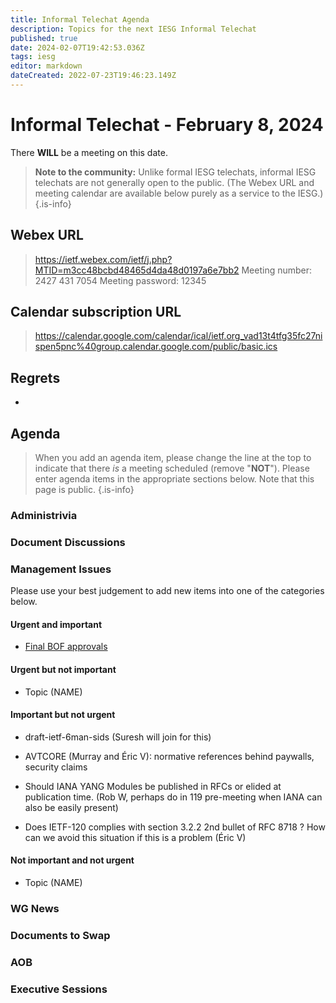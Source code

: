 ```yaml
---
title: Informal Telechat Agenda
description: Topics for the next IESG Informal Telechat
published: true
date: 2024-02-07T19:42:53.036Z
tags: iesg
editor: markdown
dateCreated: 2022-07-23T19:46:23.149Z
---
```


# Informal Telechat - February 8, 2024 

 There **WILL** be a meeting on this date.

> **Note to the community:** Unlike formal IESG telechats, informal IESG telechats are not generally open to the public. (The Webex URL and meeting calendar are available below purely as a service to the IESG.)
{.is-info}


## Webex URL

> https://ietf.webex.com/ietf/j.php?MTID=m3cc48bcbd48465d4da48d0197a6e7bb2
Meeting number: 2427 431 7054
Meeting password: 12345 

## Calendar subscription URL

> https://calendar.google.com/calendar/ical/ietf.org_vad13t4tfg35fc27nispen5pnc%40group.calendar.google.com/public/basic.ics


## Regrets

* 

## Agenda

> When you add an agenda item, please change the line at the top to indicate that there *is* a meeting scheduled (remove "**NOT**"). Please enter agenda items in the appropriate sections below.
Note that this page is public.
{.is-info}

### Administrivia

### Document Discussions

### Management Issues

Please use your best judgement to add new items into one of the categories below.

#### Urgent and important

* [Final BOF approvals](https://datatracker.ietf.org/doc/bof-requests)

#### Urgent but not important

* Topic (NAME)

#### Important but not urgent

* draft-ietf-6man-sids (Suresh will join for this)

* AVTCORE (Murray and Éric V): normative references behind paywalls, security claims

* Should IANA YANG Modules be published in RFCs or elided at publication time. (Rob W, perhaps do in 119 pre-meeting when IANA can also be easily present)

* Does IETF-120 complies with section 3.2.2 2nd bullet of RFC 8718 ? How can we avoid this situation if this is a problem (Éric V)

#### Not important and not urgent

* Topic (NAME)

### WG News 

### Documents to Swap 

### AOB

### Executive Sessions

